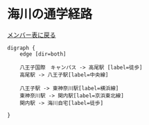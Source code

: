 # 海川の通学経路

[メンバー表に戻る](member.md#メンバー表)

```graphviz
digraph {
    edge [dir=both]

    八王子国際　キャンパス -> 高尾駅 [label=徒歩]
    高尾駅 -> 八王子駅[label=中央線]

    八王子駅 -> 東神奈川駅[label=横浜線]
    東神奈川駅 -> 関内駅[label=京浜東北線]
    関内駅 -> 海川自宅[label=徒歩] 
    
}
```
